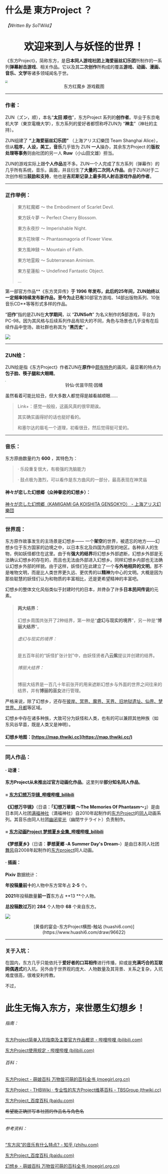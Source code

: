 # 什么是 東方Project ？

###### 【Written By SoTWild】



<center><b><font size = "6">欢迎来到人与妖怪的世界！</font></b></center>



《东方Project》，简称东方，是**日本同人游戏社团上海爱丽丝幻乐团**所制作的一系列**弹幕射击游戏**、相关作品。它以及其**二次创作**所构成的覆盖**游戏、动画、漫画、音乐、文学**等诸多领域闻名于世。

<img src="https://i2.imgu.cc/images/2022/05/21/Ct647.jpg" style="zoom:50%;" />

<center>东方红魔乡 游戏截图</center>

------

### 作者：

ZUN（ズン，顺），本名“**太田 顺也**”，东方Project 系列的**创作者**。毕业于东京电机大学（東京電機大学），东方系列的爱好者都惯称呼ZUN为 “**神主**”（神社的主持）。

ZUN组建了 **“上海爱丽丝幻乐团”** （上海アリス幻樂団 Team Shanghai Alice），但从**程序，人设，美工，音乐**几乎皆为 ZUN **一人**操办，其余东方Project 的**版权处理等事务**则由社团的另一人 **Ruw**（小山田文雄）担当。

ZUN的游戏实际上跟**个人作品**差不多。ZUN一个人完成了东方系列（弹幕作）的几乎所有系统，音乐，画面，并且衍生了**大量的二次同人作品**。由于ZUN对于二次创作相当**鼓励和支持**，他也是**吉尼斯记录上最多同人射击游戏作品的作者**。

------

### 正作举例：

> 東方紅魔郷 〜 the Embodiment of Scarlet Devil.
>
> 東方妖々夢 〜 Perfect Cherry Blossom.
>
> 東方永夜抄 〜 Imperishable Night.
>
> 東方花映塚 〜 Phantasmagoria of Flower View.
>
> 東方風神録 〜 Mountain of Faith.
>
> 東方地霊殿 〜 Subterranean Animism.
>
> 東方星蓮船 〜 Undefined Fantastic Object.
>
> …

第一部官方作品**《东方灵异传》**于 **1996** 年发布，此后的25年间，**ZUN**始终以一定频率持续发布新作品，至今为止已有**30部官方游戏、14部出版物系列、10张音乐CD**等等形式多样的作品。

“**旧作**”指的是ZUN在**大学期间**，以 “**ZUNSoft**” 为名义制作的**5**部游戏，平台为PC-98。因为其风格与后续系列作品有较大的不同，角色与场景也几乎没有在后续作品中登场，故社群也称其为 “**黑历史**” 。

![](https://i2.imgu.cc/images/2022/05/21/CtvhA.jpg)

------

### ZUN绘：

ZUN绘是指《‌‌‌‌‌‌‌‌‌‌东方Project》作者ZUN在**原作**中<u>颇有特色</u>的画风，最显著的特点为**包子脸、筷子腿和大眼睛**。

<img src="https://i2.imgu.cc/images/2022/02/23/CIMbJ.png" style="zoom:15%;" />

<center>铃仙·优昙华院·因幡</center>

虽然看着可能比较丑，但大多数人都觉得是越看越顺眼……

> Link+：感觉一般般，这画风真的很早期诶。
>
> 其实确实画得好的话也挺好看的。
>
> 和塞尔达的眉毛一个道理，初看很丑，然后觉得挺可爱的。

------

### 音乐：

东方原曲数量约为 **600** ，其特色为：

> · 乐段重复很大，有极强的洗脑能力
>
> · 鼓点极为激烈，可以看作是东方曲风的一部分，最高表现在神灵庙

#### 神々が恋した幻想郷（众神眷恋的幻想乡）：

[神々が恋した幻想郷（KAMIGAMI GA KOISHITA GENSOKYO） - 上海アリス幻樂団](https://music.163.com/#/song?id=22636640)

------

### 世界观：

东方原作故事发生的主场景是幻想乡—— 一个**架空**的世界，被遗忘的地方——幻想乡位于东方国家的边境之中，以日本东北及四国为原型的地区。各种非人的生物，例如妖怪都住在这里。由于有**强大的结界**将幻想乡外部遮断，幻想乡外部是无法确认幻想乡的存在的，而且也无法由外部进入幻想乡。同样幻想乡内部也无法确认幻想乡外部的样貌。由于这样，妖怪们在此建立了一个**与外地相异的文明**。那不是唯物文明，而是比人类世界更久远、更优秀的以**精神**为中心的文明。大概是因为那些聪慧的妖怪们认为和物质的丰富相比，还是更希望精神的丰富吧。

幻想乡的整体文化风俗类似于封建时代的日本，并搀杂了许多**日本民间传说**的元素。

> #### 两大结界：
>
> 幻想乡周围共张开了2种结界，第一种是“**虚幻与现实的境界**”，另一种是“**博丽大结界**”。
>
> ###### 虚幻与现实的境界：
>
> 是五百年前的“妖怪扩张计划”中，由妖怪贤者**八云紫**提议并创建的结界。
>
> ###### 博丽大结界：
>
> 博丽大结界是一百几十年前张开的用来遮断幻想乡与外面的世界之间往来的结界，并有**博丽的巫女**进行管理。

严格来说，除了幻想乡，还存在<u>彼岸、冥界、魔界、天界、旧地狱遗址、仙界、梦世界、月都</u>等区域。

幻想乡中存在诸多种族，大致可分为妖怪和人类，也有的可以兼顾其他种族（如 东风谷早苗，既是人类又是神明）。

#### 幻想乡地图：[https://map.thwiki.cc](https://map.thwiki.cc/)

------

### 同人作品：

#### · 动漫：

**东方Project从未推出过官方动画化作品**。这里列举**部分知名同人作品**。

#### = [东方幻想万华镜_哔哩哔哩_bilibili](https://www.bilibili.com/video/av10681176/)

**《幻想万华镜》**（日语：**「幻想万華鏡 ～The Memories Of Phantasm～」**）是由日本同人社团[满福神社](https://zh.moegirl.org.cn/满福神社)（満福神社）自2010年起制作的[东方Project](https://zh.moegirl.org.cn/东方Project)的[同人](https://zh.moegirl.org.cn/同人)动画系列。其音乐由同人社团[幽闭星光](https://zh.moegirl.org.cn/幽闭星光)（幽閉サテライト）负责制作。



#### = [东方动画Project 梦想夏乡全集_哔哩哔哩_bilibili](https://www.bilibili.com/video/av46174996)

**《梦想夏乡》**（日语：**夢想夏郷 -A Summer Day's Dream-**）是由日本同人社团[舞风](https://zh.moegirl.org.cn/舞风)自2008年起制作的[东方project](https://zh.moegirl.org.cn/东方project)同人动画。



#### · 插画：

**Pixiv** 数据统计：

**年投稿量前十**的人物中东方常年占 **2-5** 个。

**2021**年投稿数量**前一百**东方占 **13 **个人物。

**总投稿数过万**的 **284** 个人物中 **68** 个来自东方。

![](https://i2.imgu.cc/images/2022/06/08/C8VGX.webp)

<center>[黄昏的宴会-东方Project横图-触站 (huashi6.com)](https://www.huashi6.com/draw/96622)</center>

------

### 关于入坑：

在国内，东方几乎只能依托于**爱好者的口耳相传**进行传播，抑或是**充满巧合的互联网偶遇式**的入坑。另外由于世界观的庞大、人物数量及其背景、关系之复杂，入坑难度很高，很难安利传教。

不过，

# 此生无悔入东方，来世愿生幻想乡！



###### 指南：

[东方Project简单入坑指南及主要官方作品概览 - 哔哩哔哩 (bilibili.com)](https://www.bilibili.com/read/cv3925053/)

[东方Project使用规定 - 哔哩哔哩 (bilibili.com)](https://www.bilibili.com/read/cv6364137)

###### 百科：

[东方Project - 萌娘百科 万物皆可萌的百科全书 (moegirl.org.cn)](https://zh.moegirl.org.cn/东方PROJECT)

[东方Project - THBWiki · 专业性的东方Project维基百科 - TBSGroup (thwiki.cc)](https://thwiki.cc/东方Project)

[东方Project_百度百科 (baidu.com)](https://baike.baidu.com/item/东方Project/6217040)



~~希望能正确拼写本社团的作品名与角色名~~



------

###### 参考资料：

[“东方风”的音乐有什么特点? - 知乎 (zhihu.com)](https://www.zhihu.com/question/67100779)

[东方Project_百度百科 (baidu.com)](https://baike.baidu.com/item/东方Project/6217040)

[幻想乡 - 萌娘百科 万物皆可萌的百科全书 (moegirl.org.cn)](https://zh.moegirl.org.cn/幻想乡)
